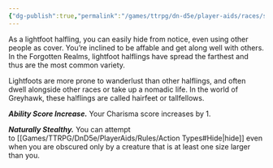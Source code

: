 ```yaml
---
{"dg-publish":true,"permalink":"/games/ttrpg/dn-d5e/player-aids/races/sub-races/halfling-subrace-lightfoot/","tags":["ttrpg/dnd/5e","races","Sub-Races"],"noteIcon":""}
---
```



As a lightfoot halfling, you can easily hide from notice, even using other people as cover. You’re inclined to be affable and get along well with others. In the Forgotten Realms, lightfoot halflings have spread the farthest and thus are the most common variety.

Lightfoots are more prone to wanderlust than other halflings, and often dwell alongside other races or take up a nomadic life. In the world of Greyhawk, these halflings are called hairfeet or tallfellows.

_**Ability Score Increase.**_ Your Charisma score increases by 1.

_**Naturally Stealthy.**_ You can attempt to [[Games/TTRPG/DnD5e/PlayerAids/Rules/Action Types#Hide\|hide]] even when you are obscured only by a creature that is at least one size larger than you.